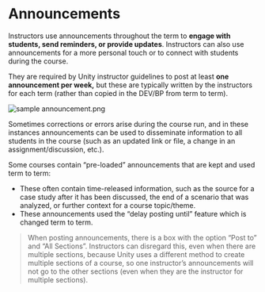 # Announcements

Instructors use announcements throughout the term to **engage with students, send reminders, or provide updates**. Instructors can also use announcements for a more personal touch or to connect with students during the course. 

They are required by Unity instructor guidelines to post at least **one announcement per week,** but these are typically written by the instructors for each term (rather than copied in the DEV/BP from term to term). 

![sample announcement.png](sample_announcement.png)

Sometimes corrections or errors arise during the course run, and in these instances announcements can be used to disseminate information to all students in the course (such as an updated link or file, a change in an assignment/discussion, etc.).

Some courses contain “pre-loaded” announcements that are kept and used term to term: 
- These often contain time-released information, such as the source for a case study after it has been discussed, the end of a scenario that was analyzed, or further context for a course topic/theme.
- These announcements used the “delay posting until” feature which is changed term to term.

> When posting announcements, there is a box with the option “Post to” and “All Sections”. Instructors can disregard this, even when there are multiple sections, because Unity uses a different method to create multiple sections of a course, so one instructor’s announcements will not go to the other sections (even when they are the instructor for multiple sections). 
